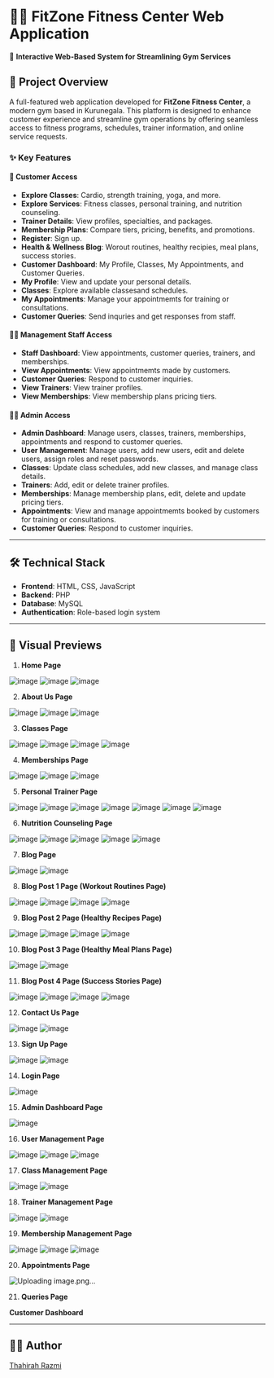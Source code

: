 # 🏋️‍♀️ FitZone Fitness Center Web Application  
📌 **Interactive Web-Based System for Streamlining Gym Services**  

## 🚀 Project Overview  
A full-featured web application developed for **FitZone Fitness Center**, a modern gym based in Kurunegala. This platform is designed to enhance customer experience and streamline gym operations by offering seamless access to fitness programs, schedules, trainer information, and online service requests.

### ✨ Key Features  

#### 🧍 Customer Access  
- **Explore Classes**: Cardio, strength training, yoga, and more.
- **Explore Services**: Fitness classes, personal training,  and nutrition counseling.
- **Trainer Details**: View profiles, specialties, and packages.  
- **Membership Plans**: Compare tiers, pricing, benefits, and promotions.  
- **Register**: Sign up.  
- **Health & Wellness Blog**: Worout routines, healthy recipies, meal plans, success stories.
- **Customer Dashboard**: My Profile, Classes, My Appointments, and Customer Queries.
- **My Profile**: View and update your personal details.
- **Classes**: Explore available classesand schedules.
- **My Appointments**: Manage your appointmemts for training or consultations.
- **Customer Queries**: Send inquries and get responses from staff.

#### 🧑‍💼 Management Staff Access  
- **Staff Dashboard**: View appointments, customer queries, trainers, and memberships.
- **View Appointments**: View appointmemts made by customers.
- **Customer Queries**: Respond to customer inquiries.
- **View Trainers**: View trainer profiles.
- **View Memberships**: View membership plans pricing tiers.

#### 👨‍💻 Admin Access  
- **Admin Dashboard**: Manage users, classes, trainers, memberships, appointments and respond to customer queries.
- **User Management**: Manage users, add new users, edit and delete users, assign roles and reset passwords.
- **Classes**: Update class schedules, add new classes, and manage class details.
- **Trainers**: Add, edit or delete trainer profiles.
- **Memberships**: Manage membership plans, edit, delete and update pricing tiers.
- **Appointments**: View and manage appointmemts booked by customers for training or consultations.
- **Customer Queries**: Respond to customer inquiries.

---

## 🛠️ Technical Stack  
- **Frontend**: HTML, CSS, JavaScript  
- **Backend**: PHP
- **Database**: MySQL 
- **Authentication**: Role-based login system  

---

## 📸 Visual Previews  

1. **Home Page**  

![image](https://github.com/user-attachments/assets/1f6a4f37-9cbf-4534-9c50-e8df410d4221)
![image](https://github.com/user-attachments/assets/80647cc5-9144-40ad-83a5-6823edeff2e5)
![image](https://github.com/user-attachments/assets/981ededf-f598-4483-a86b-c863f373133f)


2. **About Us Page**

![image](https://github.com/user-attachments/assets/7e1e68a4-9b5a-4844-8202-e9413ab495eb)
![image](https://github.com/user-attachments/assets/e2910c4f-2df5-47df-a6d0-5d1d6ddb6e89)
![image](https://github.com/user-attachments/assets/74bbc51d-84c8-443a-a41a-e88ca99a78ee)

3. **Classes Page**  

![image](https://github.com/user-attachments/assets/a0bde71f-1d0d-4a07-a17f-5ec59b007dc0)
![image](https://github.com/user-attachments/assets/2d245ff4-16b8-4e68-8d86-eff41dd4783f)
![image](https://github.com/user-attachments/assets/e081c0e7-2985-441a-bf1d-7812f6debc92)
![image](https://github.com/user-attachments/assets/6a537761-5cad-4436-9be6-bb91cf6880fd)

4. **Memberships Page**  

![image](https://github.com/user-attachments/assets/4f87d5ee-a1ce-44ac-93d8-0c06b29fb953)
![image](https://github.com/user-attachments/assets/fe96badd-efc2-4a25-ac40-27dc54bb6fb0)
![image](https://github.com/user-attachments/assets/7d4ffb19-d190-42a8-8a72-236a4e34e463)

5. **Personal Trainer Page**  

![image](https://github.com/user-attachments/assets/79fb3a81-58e0-4ad6-8f7f-fb8f4c4e1bdc)
![image](https://github.com/user-attachments/assets/3e662524-a426-4efc-a56b-2b662a7535a5)
![image](https://github.com/user-attachments/assets/c43d67df-2571-4380-8ec7-3446ce755477)
![image](https://github.com/user-attachments/assets/a78a92a5-583e-4f9d-8689-be2a589c8048)
![image](https://github.com/user-attachments/assets/f1676b99-8859-4269-8be3-a1e6ddf3daa4)
![image](https://github.com/user-attachments/assets/9945e0f1-a24b-4ec3-a57b-168fd68dab1b)
![image](https://github.com/user-attachments/assets/c6391893-2bd4-466f-a4c4-3fe922c9275f)

6. **Nutrition Counseling Page**

![image](https://github.com/user-attachments/assets/ebb6bb9b-7342-4668-9a5f-dfb6f1b80b24)
![image](https://github.com/user-attachments/assets/74073952-046b-4788-b5dc-1773a15cf68e)
![image](https://github.com/user-attachments/assets/14b9540b-82ff-4712-b0f4-b8fb5c5dfa2b)
![image](https://github.com/user-attachments/assets/1399bcb6-8c83-4873-80d0-8850cf50971b)
![image](https://github.com/user-attachments/assets/e926f9e7-c669-4d5e-bdcc-7b6fd7e5d016)


7. **Blog Page**

![image](https://github.com/user-attachments/assets/4b993e3c-17dc-4b5a-9113-a086d8048212)
![image](https://github.com/user-attachments/assets/f1ca151e-afd3-4cc9-92e3-183900c36b13)

8. **Blog Post 1 Page (Workout Routines Page)**

![image](https://github.com/user-attachments/assets/7fcd62be-0e6b-4c6c-90b8-e17bc589c845)
![image](https://github.com/user-attachments/assets/58e08e61-524a-4b02-ab9b-3001f57240f3)
![image](https://github.com/user-attachments/assets/2077c1ed-6cb5-4a9c-ba02-f18caceed627)
![image](https://github.com/user-attachments/assets/b84285e4-a06c-4bad-aa42-d990d311020b)

9. **Blog Post 2 Page (Healthy Recipes Page)**

![image](https://github.com/user-attachments/assets/cafb1312-db9c-447a-970b-4cce62b91fc7)
![image](https://github.com/user-attachments/assets/7e3da5ab-a5a3-4a1c-8265-f208e92a4557)
![image](https://github.com/user-attachments/assets/775a5f11-a5d7-416e-817e-aba5be702bbd)
![image](https://github.com/user-attachments/assets/94773d74-4672-4099-94ca-2c7268b6725b)

10. **Blog Post 3 Page (Healthy Meal Plans Page)**

![image](https://github.com/user-attachments/assets/f4eba2a5-3b7a-43e2-b1a5-3b112cab66ee)
![image](https://github.com/user-attachments/assets/601922cf-3861-4b17-899c-f977cb5b4a12)

11. **Blog Post 4 Page (Success Stories Page)**

![image](https://github.com/user-attachments/assets/dd192a08-6837-4630-96b4-4d7a8bb9194e)
![image](https://github.com/user-attachments/assets/bc45c9bb-2037-4bcf-a14c-4bbcbe8f33e4)
![image](https://github.com/user-attachments/assets/6eef98c7-b919-48a2-a2f7-59b07707b988)
![image](https://github.com/user-attachments/assets/ad230293-fa95-4c89-b213-9f44a2dc2ad1)

12. **Contact Us Page**

![image](https://github.com/user-attachments/assets/39a6d63f-69ba-4c19-b600-2915a7320369)
![image](https://github.com/user-attachments/assets/ed248465-7119-4d1f-80ce-23dcb1f0538b)

13. **Sign Up Page**

![image](https://github.com/user-attachments/assets/d530800f-372c-4e0f-a1b4-efae86db3c1c)
![image](https://github.com/user-attachments/assets/70ce49eb-b6ae-4542-a84c-ba415c05b4af)

14. **Login Page**

![image](https://github.com/user-attachments/assets/dbd38eee-f2e6-4067-83fb-eb42e8765ae8)

15. **Admin Dashboard Page**

![image](https://github.com/user-attachments/assets/f7712388-d45b-4e6b-b88a-56403bef5fdf)

16. **User Management Page**

![image](https://github.com/user-attachments/assets/c565799c-a4b3-40b1-b086-0953848d3522)
![image](https://github.com/user-attachments/assets/fbe81e8f-3ca3-46c7-ad15-90d578f25c62)
![image](https://github.com/user-attachments/assets/27c24f61-83d8-4236-b650-24ddc36dea46)

17. **Class Management Page**

![image](https://github.com/user-attachments/assets/ac4d9395-6453-4a75-b3c4-7d67545002e7)
![image](https://github.com/user-attachments/assets/58ae842e-447b-4c24-b53e-acc60eca9907)

18. **Trainer Management Page**

![image](https://github.com/user-attachments/assets/a27cd75b-941a-4e22-b37b-bfc947da4f1a)
![image](https://github.com/user-attachments/assets/1a37b280-4435-4744-9ce6-7b359e0cf75d)

19. **Membership Management Page**

![image](https://github.com/user-attachments/assets/b8b44e65-3dba-4786-b485-4e4af566e4b8)
![image](https://github.com/user-attachments/assets/d785aeb2-964e-497f-be31-4df4fad66549)
![image](https://github.com/user-attachments/assets/a5ddafc2-92ca-4e6a-95b9-35cd25192b73)

20. **Appointments Page**

![Uploading image.png…]()

21. **Queries Page**



 **Customer Dashboard**  




---

## 👩‍💻 Author  
[Thahirah Razmi](https://github.com/Thahirah-Razmi)
